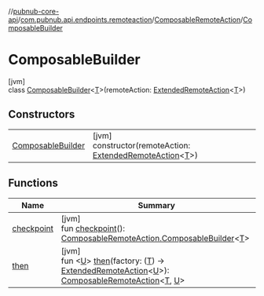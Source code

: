 //[pubnub-core-api](../../../../index.md)/[com.pubnub.api.endpoints.remoteaction](../../index.md)/[ComposableRemoteAction](../index.md)/[ComposableBuilder](index.md)

# ComposableBuilder

[jvm]\
class [ComposableBuilder](index.md)&lt;[T](index.md)&gt;(remoteAction: [ExtendedRemoteAction](../../-extended-remote-action/index.md)&lt;[T](index.md)&gt;)

## Constructors

| | |
|---|---|
| [ComposableBuilder](-composable-builder.md) | [jvm]<br>constructor(remoteAction: [ExtendedRemoteAction](../../-extended-remote-action/index.md)&lt;[T](index.md)&gt;) |

## Functions

| Name | Summary |
|---|---|
| [checkpoint](checkpoint.md) | [jvm]<br>fun [checkpoint](checkpoint.md)(): [ComposableRemoteAction.ComposableBuilder](index.md)&lt;[T](index.md)&gt; |
| [then](then.md) | [jvm]<br>fun &lt;[U](then.md)&gt; [then](then.md)(factory: ([T](index.md)) -&gt; [ExtendedRemoteAction](../../-extended-remote-action/index.md)&lt;[U](then.md)&gt;): [ComposableRemoteAction](../index.md)&lt;[T](index.md), [U](then.md)&gt; |
